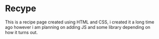 # Recype

This is a recipe page created using HTML and CSS, i created it a long time ago however i am planning on adding JS and some library depending on how it turns out.
 
